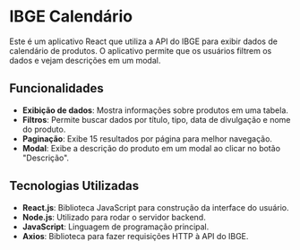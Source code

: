 # IBGE Calendário

Este é um aplicativo React que utiliza a API do IBGE para exibir dados de calendário de produtos. O aplicativo permite que os usuários filtrem os dados e vejam descrições em um modal.

## Funcionalidades

- **Exibição de dados**: Mostra informações sobre produtos em uma tabela.
- **Filtros**: Permite buscar dados por título, tipo, data de divulgação e nome do produto.
- **Paginação**: Exibe 15 resultados por página para melhor navegação.
- **Modal**: Exibe a descrição do produto em um modal ao clicar no botão "Descrição".

## Tecnologias Utilizadas

- **React.js**: Biblioteca JavaScript para construção da interface do usuário.
- **Node.js**: Utilizado para rodar o servidor backend.
- **JavaScript**: Linguagem de programação principal.
- **Axios**: Biblioteca para fazer requisições HTTP à API do IBGE.

